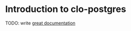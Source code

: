 # Introduction to clo-postgres

TODO: write [great documentation](http://jacobian.org/writing/great-documentation/what-to-write/)

